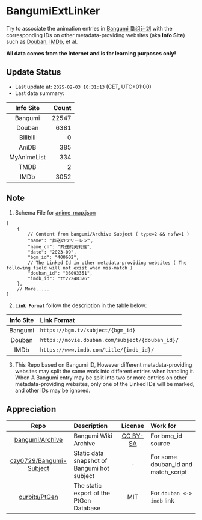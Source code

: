 # BangumiExtLinker

Try to associate the animation entries in [Bangumi 番组计划](https://bgm.tv/) with the corresponding IDs on other metadata-providing websites (aka **Info Site**) such as [Douban](https://movie.douban.com/), [IMDb](https://www.imdb.com/), et al.

**All data comes from the Internet and is for learning purposes only!**

## Update Status

- Last update at: `2025-02-03 10:31:13` (CET, UTC+01:00)
- Last data summary:

| Info Site | Count |
|:----:|----:|
| Bangumi | 22547 |
| Douban | 6381 |
| Bilibili | 0 |
| AniDB | 385 |
| MyAnimeList | 334 |
| TMDB | 2 |
| IMDb | 3052 |

## Note

1. Schema File for [anime_map.json](/data/anime_map.json)

```json5
[
    {
        // Content from bangumi/Archive Subject ( type=2 && nsfw=1 )
        "name": "葬送のフリーレン",
        "name_cn": "葬送的芙莉莲",
        "date": "2023-09",
        "bgm_id": "400602",
        // The Linked Id in other metadata-providing websites ( The following field will not exist when mis-match )
        "douban_id": "36093351",
        "imdb_id": "tt22248376"
    },
    // More.....
]
```

2. **`Link Format`** follow the description in the table below: 

| Info Site | Link Format |
|:----:|:----|
| Bangumi | `https://bgm.tv/subject/{bgm_id}` |
| Douban | `https://movie.douban.com/subject/{douban_id}/` |
| IMDb | `https://www.imdb.com/title/{imdb_id}/` |

3. This Repo based on Bangumi ID, However different metadata-providing websites may split the same work into different entries when handling it. 
When A Bangumi entry may be split into two or more entries on other metadata-providing websites, only one of the Linked IDs will be marked, and other IDs may be ignored.

## Appreciation

| Repo | Description | License | Work for |
|:---:|:---|:---:|:---|
| [bangumi/Archive](https://github.com/bangumi/Archive) | Bangumi Wiki Archive | [CC BY-SA](https://bgm.tv/about/copyright#columnA) | For bmg_id source |
| [czy0729/Bangumi-Subject](https://github.com/czy0729/Bangumi-Subject) | Static data snapshot of Bangumi hot subject | - | For some douban_id and match_script |
| [ourbits/PtGen](https://github.com/ourbits/PtGen) | The static export of the PtGen Database | MIT | For `douban <-> imdb` link |
